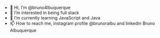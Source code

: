 - 👋 Hi, I’m @bruno4lbuquerque
- 👀 I’m interested in being full stack
- 🌱 I’m currently learning JavaScript and Java
- 📫 How to reach me, instagram profile @brunoralbu and linkedin Bruno Albuquerque

<!---
bruno4lbuquerque/bruno4lbuquerque is a ✨ special ✨ repository because its `README.md` (this file) appears on your GitHub profile.
You can click the Preview link to take a look at your changes.
--->
